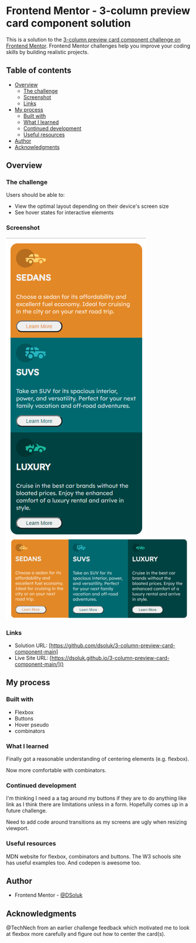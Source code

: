 # Frontend Mentor - 3-column preview card component solution

This is a solution to the [3-column preview card component challenge on Frontend Mentor](https://www.frontendmentor.io/challenges/3column-preview-card-component-pH92eAR2-). Frontend Mentor challenges help you improve your coding skills by building realistic projects.

## Table of contents

- [Overview](#overview)
  - [The challenge](#the-challenge)
  - [Screenshot](#screenshot)
  - [Links](#links)
- [My process](#my-process)
  - [Built with](#built-with)
  - [What I learned](#what-i-learned)
  - [Continued development](#continued-development)
  - [Useful resources](#useful-resources)
- [Author](#author)
- [Acknowledgments](#acknowledgments)

## Overview

### The challenge

Users should be able to:

- View the optimal layout depending on their device's screen size
- See hover states for interactive elements

### Screenshot

![mobile](/screenshot-mobile.png)
![desktop](/screenshot-desktop.png)

### Links

- Solution URL: [https://github.com/dsoluk/3-column-preview-card-component-main]
- Live Site URL: [https://dsoluk.github.io/3-column-preview-card-component-main/]()

## My process

### Built with

- Flexbox
- Buttons
- Hover pseudo
- combinators

### What I learned

Finally got a reasonable understanding of centering elements (e.g. flexbox).

Now more comfortable with combinators.

### Continued development

I'm thinking I need a a tag around my buttons if they are to do anything like link as I think there are limitations unless in a form. Hopefully comes up in a future challenge.

Need to add code around transitions as my screens are ugly when resizing viewport.

### Useful resources

MDN website for flexbox, combinators and buttons. The W3 schools site has useful examples too. And codepen is awesome too.

## Author

- Frontend Mentor - [@DSoluk](https://www.frontendmentor.io/profile/DSoluk)

## Acknowledgments

@TechNech from an earlier challenge feedback which motivated me to look at flexbox more carefully and figure out how to center the card(s).
